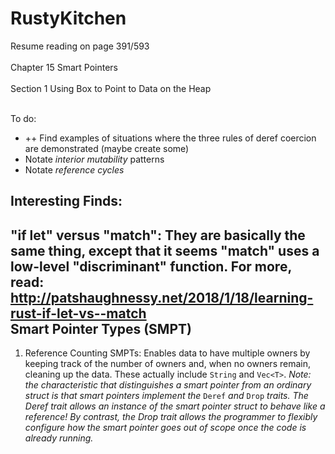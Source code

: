 # RustyKitchen

Resume reading on page 391/593
<br></br>
Chapter 15 Smart Pointers
<br></br>
Section 1 Using Box to Point to Data on the Heap
<br></br>

To do:
+ ++ Find examples of situations where the three rules of deref coercion are demonstrated (maybe create some)
+ Notate *interior mutability* patterns
+ Notate *reference cycles*

Interesting Finds:
------------------
"if let" versus "match": They are basically the same thing, except 
that it seems "match" uses a low-level "discriminant" function. 
For more, read: http://patshaughnessy.net/2018/1/18/learning-rust-if-let-vs--match
<br />
Smart Pointer Types (SMPT)
-----------------------------
1) Reference Counting SMPTs: Enables data to have multiple owners by keeping track of the number of owners and, when no owners remain, cleaning up the data.
    These actually include `String` and `Vec<T>`. *Note: the characteristic that distinguishes a smart pointer from an ordinary struct is that smart pointers 
    implement the* `Deref` *and* `Drop` *traits. The Deref trait allows an instance of the smart pointer struct to behave like a reference! By contrast, the
    Drop trait allows the programmer to flexibly configure how the smart pointer goes out of scope once the code is already running.*

